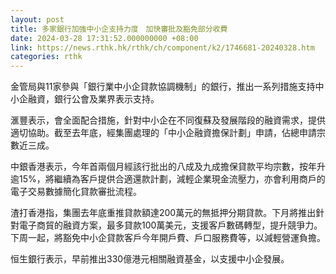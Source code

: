 ```yaml
---
layout: post
title: 多家銀行加強中小企支持力度　加快審批及豁免部分收費
date: 2024-03-28 17:31:52.000000000 +08:00
link: https://news.rthk.hk/rthk/ch/component/k2/1746681-20240328.htm
categories: rthk
---
```


金管局與11家參與「銀行業中小企貸款協調機制」的銀行，推出一系列措施支持中小企融資，銀行公會及業界表示支持。

滙豐表示，會全面配合措施，針對中小企在不同復蘇及發展階段的融資需求，提供適切協助。截至去年底，經集團處理的「中小企融資擔保計劃」申請，佔總申請宗數近三成。

中銀香港表示，今年首兩個月經該行批出的八成及九成擔保貸款平均宗數，按年升逾15%，將繼續為客戶提供合適還款計劃，減輕企業現金流壓力，亦會利用商戶的電子交易數據簡化貸款審批流程。

渣打香港指，集團去年底重推貸款額達200萬元的無抵押分期貸款。下月將推出針對電子商貿的融資方案，最多貸款100萬美元，支援客戶數碼轉型，提升競爭力。下周一起，將豁免中小企貸款客戶今年開戶費、戶口服務費等，以減輕營運負擔。

恒生銀行表示，早前推出330億港元相關融資基金，以支援中小企發展。
